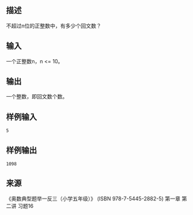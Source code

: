 ## 描述


不超过n位的正整数中，有多少个回文数？

## 输入


一个正整数n，n <= 10。

## 输出


一个整数，即回文数个数。

## 样例输入


```
5
```


## 样例输出


```
1098
```


## 来源


《奥数典型题举一反三（小学五年级）》 (ISBN 978-7-5445-2882-5) 第一章 第二讲 习题16

